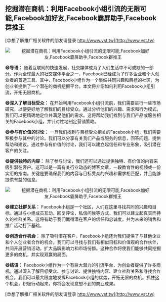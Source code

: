 ## **挖掘潜在商机：利用Facebook小组引流的无限可能,Facebook加好友,Facebook霸屏助手,Facebook群推王**

[😍想了解推广相关软件的朋友请登录 http://www.vst.tw](http://www.vst.tw)

 <center><img src="https://vst.tw/MP4/tuiguang/png/5.png" alt="挖掘潜在商机：利用Facebook小组引流的无限可能,Facebook加好友,Facebook霸屏助手,Facebook群推王"></center>

**😄导语：**
随着互联网的快速发展，社交媒体成为了人们生活中不可或缺的一部分。作为全球最大的社交媒体平台之一，Facebook已经成为了许多企业和个人创业者的首选工具。其中，Facebook小组作为一个集结共同兴趣和目标的社区，为创业者提供了一个潜在的商机挖掘平台。本文将介绍如何利用Facebook小组引流，开拓无限商机。

**😄深入了解目标受众：**
在开始利用Facebook小组引流前，我们需要进行一些市场研究，以便更好地了解我们的目标受众。通过分析他们的兴趣、需求和行为模式，我们可以更精确地定位并满足他们的需求。这将帮助我们找到与我们产品或服务相关的Facebook小组，并针对性地制定营销策略。

**😄参与有价值的讨论：**
一旦我们找到与目标受众相关的Facebook小组，我们需要积极参与其中的讨论。我们可以分享有关我们产品或服务的信息，回答问题，提供帮助和建议。通过参与有价值的讨论，我们可以建立起信任和专业形象，吸引潜在客户的关注。

**😄提供独特的内容：**
除了参与讨论，我们还可以通过提供独特、有价值的内容来吸引潜在客户。这可以是一篇有关行业动态的博客文章，一段教育性的视频或一份实用的指南。关键是要确保我们的内容与目标受众的兴趣和需求相匹配，并且能够提供有益的信息。

 <center><img src="https://vst.tw/MP4/tuiguang/png/0.png" alt="挖掘潜在商机：利用Facebook小组引流的无限可能,Facebook加好友,Facebook霸屏助手,Facebook群推王"></center>

**😄建立社群关系：**
Facebook小组是一个社区，人们在这里寻找共同的兴趣和目标。通过与小组成员互动，回复评论，私信问候等方式，我们可以建立起真实而持久的社群关系。这将有助于我们赢得潜在客户的信任和忠诚度，并为未来的销售和推广活动打下基础。

**😄创造合作机会：**
除了吸引潜在客户，Facebook小组还为我们提供了与其他企业和个人创业者合作的机会。我们可以寻找与我们有相似目标和价值观的合作伙伴，共同开展营销活动，扩大品牌影响力和市场份额。这种合作将使我们能够共同挖掘更多的商机，并实现双赢的局面。

**😄结语：**
Facebook小组作为一个有巨大潜力的引流平台，为创业者提供了许多商机。通过深入了解目标受众、参与讨论、提供独特内容、建立社群关系和寻找合作机会，我们可以最大限度地发挥Facebook小组的优势，开拓无限的商机。抓住这个机会，积极行动起来，你将会发现意想不到的商业成果。

[😍想了解推广相关软件的朋友请登录 http://www.vst.tw](http://www.vst.tw)



